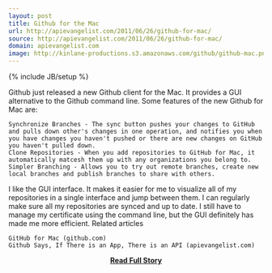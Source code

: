 ```yaml
---
layout: post
title: Github for the Mac
url: http://apievangelist.com/2011/06/26/github-for-mac/
source: http://apievangelist.com/2011/06/26/github-for-mac/
domain: apievangelist.com
image: http://kinlane-productions.s3.amazonaws.com/github/github-mac.png
---
```

{% include JB/setup %}<p>Github just released a new Github client for the Mac.  It provides a GUI alternative to the Github command line.
Some features of the new Github for Mac are:

	Synchronize Branches - The sync button pushes your changes to GitHub and pulls down other's changes in one operation, and notifies you when you have changes you haven't pushed or there are new changes on GitHub you haven't pulled down.
	Clone Repositories - When you add repositories to GitHub for Mac, it automatically matcesh them up with any organizations you belong to.
	Simpler Branching - Allows you to try out remote branches, create new local branches and publish branches to share with others.

I like the GUI interface. It makes it easier for me to visualize all of my repositories in a single interface and jump between them. I can regularly make sure all my repositories are synced and up to date.
I still have to manage my certificate using the command line, but the GUI definitely has made me more efficient.
Related articles

	GitHub for Mac (github.com)
	Github Says, If There is an App, There is an API (apievangelist.com)

</p>
<center><p><a href="http://apievangelist.com/2011/06/26/github-for-mac/" style='padding:25px; font-sze:18px; font-weight: bold;'>Read Full Story</a></p></center>
